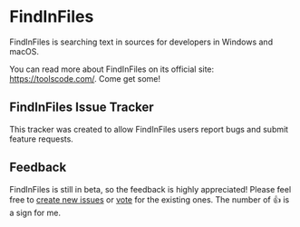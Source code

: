 # FindInFiles
<!-- <p align="center">
<img alt="Marta Logo" src="/logo.png" width="329" height="167" />
</p>
 -->
FindInFiles is searching text in sources for developers in Windows and macOS.

You can read more about FindInFiles on its official site: <https://toolscode.com/>. Come get some!

## FindInFiles Issue Tracker

This tracker was created to allow FindInFiles users report bugs and submit feature requests.

## Feedback

FindInFiles is still in beta, so the feedback is highly appreciated! Please feel free to [create new issues](https://github.com/toolscode/findinfiles/issues/new) or [vote](https://github.com/toolscode/findinfiles/issues) for the existing ones. The number of :thumbsup: is a sign for me.
